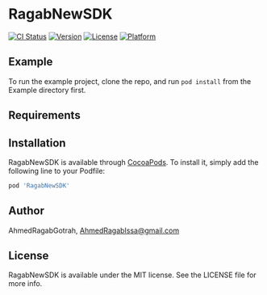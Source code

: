 # RagabNewSDK

[![CI Status](https://img.shields.io/travis/AhmedRagabGotrah/RagabNewSDK.svg?style=flat)](https://travis-ci.org/AhmedRagabGotrah/RagabNewSDK)
[![Version](https://img.shields.io/cocoapods/v/RagabNewSDK.svg?style=flat)](https://cocoapods.org/pods/RagabNewSDK)
[![License](https://img.shields.io/cocoapods/l/RagabNewSDK.svg?style=flat)](https://cocoapods.org/pods/RagabNewSDK)
[![Platform](https://img.shields.io/cocoapods/p/RagabNewSDK.svg?style=flat)](https://cocoapods.org/pods/RagabNewSDK)

## Example

To run the example project, clone the repo, and run `pod install` from the Example directory first.

## Requirements

## Installation

RagabNewSDK is available through [CocoaPods](https://cocoapods.org). To install
it, simply add the following line to your Podfile:

```ruby
pod 'RagabNewSDK'
```

## Author

AhmedRagabGotrah, AhmedRagabIssa@gmail.com

## License

RagabNewSDK is available under the MIT license. See the LICENSE file for more info.
